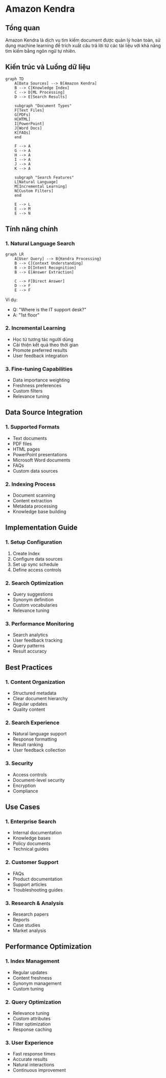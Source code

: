 # Amazon Kendra

## Tổng quan
Amazon Kendra là dịch vụ tìm kiếm document được quản lý hoàn toàn, sử dụng machine learning để trích xuất câu trả lời từ các tài liệu với khả năng tìm kiếm bằng ngôn ngữ tự nhiên.

## Kiến trúc và Luồng dữ liệu

```mermaid
graph TD
    A[Data Sources] --> B[Amazon Kendra]
    B --> C[Knowledge Index]
    C --> D[ML Processing]
    D --> E[Search Results]
    
    subgraph "Document Types"
    F[Text Files]
    G[PDFs]
    H[HTML]
    I[PowerPoint]
    J[Word Docs]
    K[FAQs]
    end
    
    F --> A
    G --> A
    H --> A
    I --> A
    J --> A
    K --> A
    
    subgraph "Search Features"
    L[Natural Language]
    M[Incremental Learning]
    N[Custom Filters]
    end
    
    E --> L
    E --> M
    E --> N
```

## Tính năng chính

### 1. Natural Language Search
```mermaid
graph LR
    A[User Query] --> B{Kendra Processing}
    B --> C[Context Understanding]
    B --> D[Intent Recognition]
    B --> E[Answer Extraction]
    
    C --> F[Direct Answer]
    D --> F
    E --> F
```

Ví dụ:
- Q: "Where is the IT support desk?"
- A: "1st floor"

### 2. Incremental Learning
- Học từ tương tác người dùng
- Cải thiện kết quả theo thời gian
- Promote preferred results
- User feedback integration

### 3. Fine-tuning Capabilities
- Data importance weighting
- Freshness preferences
- Custom filters
- Relevance tuning

## Data Source Integration

### 1. Supported Formats
- Text documents
- PDF files
- HTML pages
- PowerPoint presentations
- Microsoft Word documents
- FAQs
- Custom data sources

### 2. Indexing Process
- Document scanning
- Content extraction
- Metadata processing
- Knowledge base building

## Implementation Guide

### 1. Setup Configuration
1. Create Index
2. Configure data sources
3. Set up sync schedule
4. Define access controls

### 2. Search Optimization
- Query suggestions
- Synonym definition
- Custom vocabularies
- Relevance tuning

### 3. Performance Monitoring
- Search analytics
- User feedback tracking
- Query patterns
- Result accuracy

## Best Practices

### 1. Content Organization
- Structured metadata
- Clear document hierarchy
- Regular updates
- Quality content

### 2. Search Experience
- Natural language support
- Response formatting
- Result ranking
- User feedback collection

### 3. Security
- Access controls
- Document-level security
- Encryption
- Compliance

## Use Cases

### 1. Enterprise Search
- Internal documentation
- Knowledge bases
- Policy documents
- Technical guides

### 2. Customer Support
- FAQs
- Product documentation
- Support articles
- Troubleshooting guides

### 3. Research & Analysis
- Research papers
- Reports
- Case studies
- Market analysis

## Performance Optimization

### 1. Index Management
- Regular updates
- Content freshness
- Synonym management
- Custom tuning

### 2. Query Optimization
- Relevance tuning
- Custom attributes
- Filter optimization
- Response caching

### 3. User Experience
- Fast response times
- Accurate results
- Natural interactions
- Continuous improvement